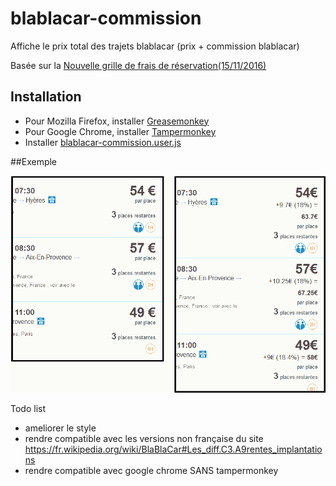 # blablacar-commission
Affiche le prix total des trajets blablacar (prix + commission blablacar)

Basée sur la [Nouvelle grille de frais de réservation(15/11/2016)](https://www.blablacar.fr/blablalife/lp/nouvelle-grille-de-frais-de-reservation)

## Installation

* Pour Mozilla Firefox, installer [Greasemonkey](https://addons.mozilla.org/fr/firefox/addon/greasemonkey/)
* Pour Google Chrome, installer [Tampermonkey](https://chrome.google.com/webstore/detail/tampermonkey/dhdgffkkebhmkfjojejmpbldmpobfkfo?hl=fr)
* Installer [blablacar-commission.user.js](https://github.com/yukulele/blablacar-commission/raw/master/blablacar-commission.user.js)

##Exemple

![exemple blablacar-commission](blablacar-commission-exemple.png)

Todo list
* ameliorer le style
* rendre compatible avec les versions non française du site https://fr.wikipedia.org/wiki/BlaBlaCar#Les_diff.C3.A9rentes_implantations
* rendre compatible avec google chrome SANS tampermonkey
